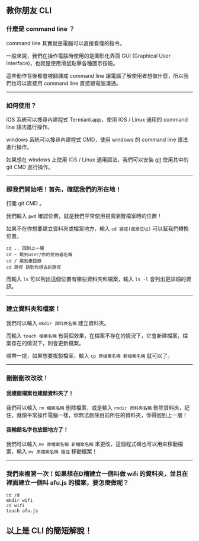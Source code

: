 ## 教你朋友 CLI
### 什麼是 command line ？
command line 其實就是電腦可以直接看懂的指令。

一般來說，我們在操作電腦時使用的是圖形化界面 GUI (Graphical User Interface)，也就是使用滑鼠點擊各種圖示按鈕。

這些動作背後都會被翻譯成 command line 讓電腦了解使用者想做什麼，所以我們也可以直接用 command line 直接跟電腦溝通。

---
### 如何使用？
IOS 系統可以搜尋內建程式 Termianl.app，使用 IOS / Linux 通用的 command line 語法進行操作。

windows 系統可以搜尋內建程式 CMD，使用 windows 的 command line 語法進行操作。

如果想在 windows 上使用 IOS / Linux 通用語法，我們可以安裝 [git](https://git-scm.com/) 使用其中的 git CMD 進行操作。

---
### 那我們開始吧！首先，確認我們的所在地！
打開 git CMD 。

我們輸入 `pwd` 確認位置，就是我們平常使用視窗瀏覽檔案時的位置！

如果不在你想要建立資料夾或檔案地方，輸入 `cd 路徑(或是位址)` 可以幫我們轉換位置。

```cli
cd .. 回到上一層
cd ~ 跳到user/你的使用者名稱
cd / 跳到根目錄
cd 路徑 跳到你想去的路徑
```
而輸入 `ls` 可以列出這個位置有哪些資料夾和檔案，輸入 `ls -l` 會列出更詳細的資訊。

---
### 建立資料夾和檔案！
我們可以輸入 `mkdir 資料夾名稱` 建立資料夾。

而輸入 `touch 檔案名稱` 有兩個效果，在檔案不存在的情況下，它會新建檔案，檔案存在的情況下，則會更新檔案。

順帶一提，如果想要複製檔案，輸入 `cp 原檔案名稱 新檔案名稱` 就可以了。

---
### 刪刪刪改改改！
#### 我建錯檔案也建錯資料夾了！
我們可以輸入 `rm 檔案名稱` 刪除檔案，或是輸入 `rmdir 資料夾名稱` 刪除資料夾，記住，就像平常操作電腦一樣，你無法刪除目前所在的資料夾，你得回到上一層！
#### 我輸錯名字也放錯地方了！
我們可以輸入 `mv 原檔案名稱 新檔案名稱` 來更改，這個程式碼也可以用來移動檔案，輸入 `mv 原檔案名稱 路徑` 移動檔案！

---
### 我們來複習一次！如果想在D槽建立一個叫做 wifi 的資料夾，並且在裡面建立一個叫 afu.js 的檔案，要怎麼做呢？
``` cli
cd /d
mkdir wifi
cd wifi
touch afu.js
```

## 以上是 CLI 的簡短解說！
